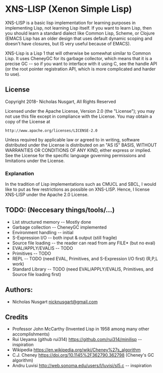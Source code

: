 # XNS-LISP (Xenon Simple Lisp)
XNS-LISP is a basic lisp implementation for learning purposes in implementing
Lisp, not learning Lisp itself.  If you want to learn Lisp, then you should
learn a standard dialect like Common Lisp, Scheme, or Clojure (EMACS Lisp has
an older design that uses default dynamic scoping and doesn't have closures,
but IS very useful because of EMACS). 

XNS-Lisp is a Lisp 1 that will otherwise be somewhat similar to Common Lisp. It
uses CheneyGC for its garbage collector, which means that it is a precise GC --
so if you want to interface with it using C, see the handle API (or the root
pointer registration API, which is more complicated and harder to use).
## License
Copyright 2018- Nicholas Nusgart, All Rights Reserved

Licensed under the Apache License, Version 2.0 (the "License");
you may not use this file except in compliance with the License.
You may obtain a copy of the License at

    http://www.apache.org/licenses/LICENSE-2.0

Unless required by applicable law or agreed to in writing, software
distributed under the License is distributed on an "AS IS" BASIS,
WITHOUT WARRANTIES OR CONDITIONS OF ANY KIND, either express or implied.
See the License for the specific language governing permissions and
limitations under the License.

### Explanation
  In the tradition of Lisp implementations such as CMUCL and SBCL, I would like
  to put as few restrictions as possible on XNS-LISP.  Hence, I license XNS-LISP
  under the Apache 2.0 License.  
## TODO: (Neccesary things/tools/...)
* List structured memory -- Mostly done 
* Garbage collection  -- CheneyGC implemented
* Environment handling -- initial 
* S-Expression I/O -- both input & output (still fragile)
* Source file loading -- the reader can read from any FILE* (but no eval)
* EVAL/APPLY/EVALIS -- TODO
* Primitives -- TODO
* REPL -- TODO (need EVAL, Primitives, and S-Expression I/O first) (R,P,L work)
* Standard Library -- TODO (need EVAL/APPLY/EVALIS, Primitives, and Source file loading first)
## Authors:
* Nicholas Nusgart <nicknusgart@gmail.com>

## Credits
* Professor John McCarthy (Invented Lisp in 1958 among many other accomplishments)
* Rui Ueyama (github rui314) https://github.com/rui314/minilisp -- inspiration
* Wikipedia https://en.wikipedia.org/wiki/Cheney%27s_algorithm
* C.J. Cheney https://doi.org/10.1145%2F362790.362798 (Cheney's GC algorithm)
* Andru Luvisi http://web.sonoma.edu/users/l/luvisi/sl5.c -- inspiration